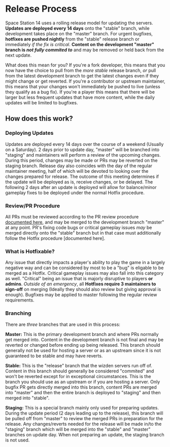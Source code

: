 # Release Process
Space Station 14 uses a rolling release model for updating the servers. **Updates are deployed every 14 days** onto the "stable" branch, while development takes place on the "master" branch. For urgent bugfixes, **hotfixes are pushed nightly** from the "stable" release branch or immediately *if the fix is critical*. **Content on the development "master" branch is *not fully commited to*** and may be removed or held back from the next update. 

What does this mean for you? If you're a fork developer, this means that you now have the choice to pull from the *more stable* release branch, *or* pull from the latest development branch to get the latest changes even if they might change or get reverted. If you're a contributor or upstream maintainer, this means that your changes won't immediately be pushed to live (unless they qualify as a bug fix). If you're a player this means that there will be larger but less frequent updates that have more content, while the daily updates will be limited to bugfixes.

## How does this work?
### Deploying Updates
Updates are deployed every 14 days over the course of a weekend (Usually on a Saturday). 2 days prior to update day, "master" will be branched into "staging" and maintainers will perform a review of the upcoming changes. During this period, changes may be made or PRs may be reverted on the staging branch. Release day also coincides with the day of the regular maintainer meeting, half of which will be devoted to looking over the changes prepared for release. The outcome of this meeting determines if the update will be deployed as is, receive changes, or be delayed. The following 2 days after an update is deployed will allow for balance/minor gameplay fixes to be deployed under the normal Hotfix procedure.

### Review/PR Procedure
All PRs must be reviewed according to the PR review procedure [documented here](../../wizden-staff/maintainer/review-procedure.md), and may be merged to the development branch "master" at any point. PR's fixing code bugs or critical gameplay issues *may* be merged directly onto the "stable" branch but in that case must additionally follow the Hotfix procedure [documented here].

### What is Hotfixable?
Any issue that directly impacts a player's ability to play the game in a largely negative way and can be considered by most to be a "bug" is eligable to be merged as a Hotfix. Critical gameplay issues may also fall into this category as well. "Critical" being an issue that is majorly disruptive to players **or admins**. *Outside of an emergency*, all **Hotfixes require 3 maintainers to sign-off** on merging (Ideally they should also review but giving approval is enough). Bugfixes may be applied to master following the regular review requirements.

### Branching
There are *three* branches that are used in this process:

**Master:** This is the primary development branch and where PRs normally get merged into. Content in the development branch is not final and may be reverted or changed before ending up being released. This branch should generally not be used for hosting a server or as an upstream since it is not guaranteed to be stable and may have reverts.

**Stable:** This is the "release" branch that the wizden servers run off of. Content in this branch should generally be considered "commited" and won't be reverted except for in exceptional circumstances. This is the branch you should use as an upstream or if you are hosting a server. Only bugfix PR gets directly merged into this branch, content PRs are merged into "master" and then the entire branch is deployed to "staging" and then merged into "stable".

**Staging:** This is a special branch mainly only used for preparing updates. During the update period (2 days leading up to the release), this branch will be pulled off from "master" to review the merged PRs in preparation for the release. Any changes/reverts needed for the release will be made in/to the "staging" branch which will be merged into the "stable" and "master" branches on update day. When not preparing an update, the staging branch is not used.
